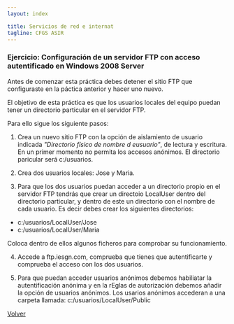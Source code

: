 ```yaml
---
layout: index

title: Servicios de red e internat
tagline: CFGS ASIR
---
```

### Ejercicio: Configuración de un servidor FTP con acceso autentificado en Windows 2008 Server

Antes de comenzar esta práctica debes detener el sitio FTP que configuraste en la páctica anterior y hacer uno nuevo.

El objetivo de esta práctica es que los usuarios locales del equipo puedan tener un directorio particular en el servidor FTP.

Para ello sigue los siguiente pasos:

1) Crea un nuevo sitio FTP con la opción de aislamiento de usuario indicada *"Directorio físico de nombre d eusuario"*, de lectura y escritura. En un primer momento no permita los accesos anónimos. El directorio paricular será c:/usuarios.

2) Crea dos usuarios locales: Jose y Maria.

3) Para que los dos usuarios puedan acceder a un directorio propio en el servidor FTP tendrás que crear un directoio LocalUser dentro del directorio particular, y dentro de este un directorio con el nombre de cada usuario. Es decir debes crear los siguientes directorios:

* c:/usuarios/LocalUser/Jose
* c:/usuarios/LocalUser/Maria

Coloca dentro de ellos algunos ficheros para comprobar su funcionamiento.

4) Accede a ftp.iesgn.com, comprueba que tienes que autentificarte y comprueba el acceso con los dos usuarios.

5) Para que puedan acceder usuarios anónimos debemos habiliatar la autentificación anónima y en la rEglas de autorización debemos añadir la opción de usuarios anónimos. Los usarios anónimos accederan a una carpeta llamada: c:/usuarios/LocalUser/Public


[Volver](index)

